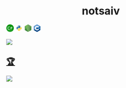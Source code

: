 <h1 align="center">notsaiv</h1>

<p align="center"
**Current Known Languages: (best - least)**
/>

<code><img height="20" src="https://raw.githubusercontent.com/github/explore/80688e429a7d4ef2fca1e82350fe8e3517d3494d/topics/csharp/csharp.png"></code>
<code><img height="20" src="https://raw.githubusercontent.com/github/explore/80688e429a7d4ef2fca1e82350fe8e3517d3494d/topics/python/python.png"></code>
<code><img height="20" src="https://raw.githubusercontent.com/github/explore/80688e429a7d4ef2fca1e82350fe8e3517d3494d/topics/nodejs/nodejs.png"></code>
<code><img height="20" src="https://raw.githubusercontent.com/github/explore/80688e429a7d4ef2fca1e82350fe8e3517d3494d/topics/cpp/cpp.png"></code>


<a href="https://github.com/notsaiv">
  <img align="center" src="https://github-readme-stats.vercel.app/api?username=notsaiv&show_icons=true&include_all_commits=true&show_icons=true&title_color=fff&icon_color=79ff97&text_color=9f9f9f&bg_color=232323" />
  <a href="https://github.com/notsaiv?tab=repositories">
    
    
## 🏆
<p>
  <img src="https://github-profile-trophy.vercel.app/?username=notsaiv&margin-w=25&margin-h=25&column=7&theme=darkhub" />    
</p>
</a>
</a>
<br>
